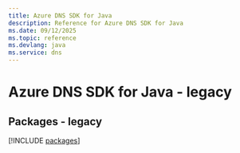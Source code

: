 ```yaml
---
title: Azure DNS SDK for Java
description: Reference for Azure DNS SDK for Java
ms.date: 09/12/2025
ms.topic: reference
ms.devlang: java
ms.service: dns
---
```

# Azure DNS SDK for Java - legacy
## Packages - legacy
[!INCLUDE [packages](dns-index.md)]